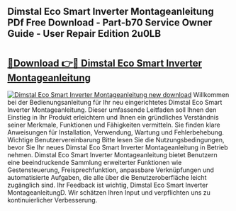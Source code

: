 ## Dimstal Eco Smart Inverter Montageanleitung PDf Free Download - Part-b70 Service Owner Guide - User Repair Edition 2u0LB

# <h2><a href="http://df6hof1.blite.top/?on=Dimstal+Eco+Smart+Inverter+Montageanleitung">🔗Download 👉🔴 Dimstal Eco Smart Inverter Montageanleitung</a></h2>

[![Dimstal Eco Smart Inverter Montageanleitung new download](https://i.imgur.com/lujVjoI.png)](http://df6hof1.blite.top/?on=Dimstal+Eco+Smart+Inverter+Montageanleitung)
Willkommen bei der Bedienungsanleitung für Ihr neu eingerichtetes Dimstal Eco Smart Inverter Montageanleitung. Dieser umfassende Leitfaden soll Ihnen den Einstieg in Ihr Produkt erleichtern und Ihnen ein gründliches Verständnis seiner Merkmale, Funktionen und Fähigkeiten vermitteln. Sie finden klare Anweisungen für Installation, Verwendung, Wartung und Fehlerbehebung. Wichtige Benutzervereinbarung Bitte lesen Sie die Nutzungsbedingungen, bevor Sie Ihr neues Dimstal Eco Smart Inverter Montageanleitung in Betrieb nehmen. Dimstal Eco Smart Inverter Montageanleitung bietet Benutzern eine beeindruckende Sammlung erweiterter Funktionen wie Gestensteuerung, Freisprechfunktion, anpassbare Verknüpfungen und automatisierte Aufgaben, die alle über die Benutzeroberfläche leicht zugänglich sind. Ihr Feedback ist wichtig, Dimstal Eco Smart Inverter MontageanleitungD. Wir schätzen Ihren Input und verpflichten uns zu kontinuierlicher Verbesserung.
